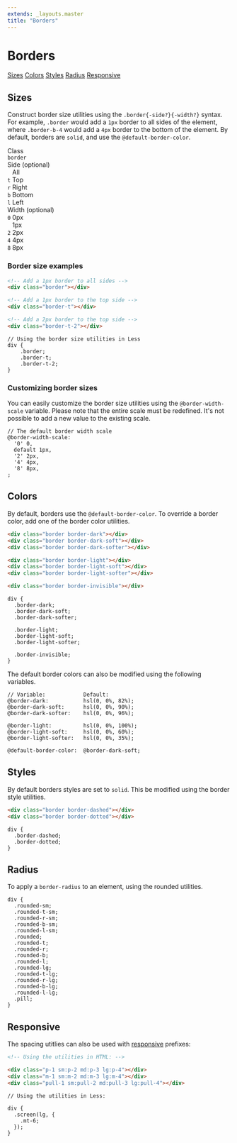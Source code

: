 ```yaml
---
extends: _layouts.master
title: "Borders"
---
```


# Borders

<div class="subnav">
    <a class="subnav-link" href="#sizes">Sizes</a>
    <a class="subnav-link" href="#colors">Colors</a>
    <a class="subnav-link" href="#styles">Styles</a>
    <a class="subnav-link" href="#radius">Radius</a>
    <a class="subnav-link" href="#responsive">Responsive</a>
</div>

<h2 id="sizes">Sizes</h2>

Construct border size utilities using the `.border{-side?}{-width?}` syntax. For example, `.border` would add a `1px` border to all sides of the element, where `.border-b-4` would add a `4px` border to the bottom of the element. By default, borders are `solid`, and use the `@default-border-color`.

<div class="flex flex-top mt-8 text-sm leading-none">
    <div class="pr-12">
        <div class="mb-3 text-dark-soft text-uppercase">Class</div>
        <div><code class="inline-block my-1 mr-1 px-2 py-1 mono border rounded">border</code></div>
    </div>
    <div class="pl-12 pr-12 border-l">
        <div class="mb-3 text-dark-soft"><span class="text-uppercase">Side</span> <span class="text-dark-softer text-xs">(optional)</span></div>
        <div><code class="inline-block my-1 mr-1 px-2 py-1 mono border rounded bg-light-softer">&nbsp;</code> All</div>
        <div><code class="inline-block my-1 mr-1 px-2 py-1 mono border rounded">t</code> Top</div>
        <div><code class="inline-block my-1 mr-1 px-2 py-1 mono border rounded">r</code> Right</div>
        <div><code class="inline-block my-1 mr-1 px-2 py-1 mono border rounded">b</code> Bottom</div>
        <div><code class="inline-block my-1 mr-1 px-2 py-1 mono border rounded">l</code> Left</div>
    </div>
    <div class="pl-12 border-l">
        <div class="mb-3 text-dark-soft"><span class="text-uppercase">Width</span> <span class="text-dark-softer text-xs">(optional)</span></div>
        <div><code class="inline-block my-1 mr-1 px-2 py-1 mono border rounded">0</code> 0px</div>
        <div><code class="inline-block my-1 mr-1 px-2 py-1 mono border rounded bg-light-softer">&nbsp;</code> 1px</div>
        <div><code class="inline-block my-1 mr-1 px-2 py-1 mono border rounded">2</code> 2px</div>
        <div><code class="inline-block my-1 mr-1 px-2 py-1 mono border rounded">4</code> 4px</div>
        <div><code class="inline-block my-1 mr-1 px-2 py-1 mono border rounded">8</code> 8px</div>
    </div>
</div>

### Border size examples

```html
<!-- Add a 1px border to all sides -->
<div class="border"></div>

<!-- Add a 1px border to the top side -->
<div class="border-t"></div>

<!-- Add a 2px border to the top side -->
<div class="border-t-2"></div>
```

```less
// Using the border size utilities in Less
div {
    .border;
    .border-t;
    .border-t-2;
}
```

### Customizing border sizes

You can easily customize the border size utilities using the `@border-width-scale` variable. Please note that the entire scale must be redefined. It's not possible to add a new value to the existing scale.

```less
// The default border width scale
@border-width-scale:
  '0' 0,
  default 1px,
  '2' 2px,
  '4' 4px,
  '8' 8px,
;
```

<h2 id="colors">Colors</h2>

By default, borders use the `@default-border-color`. To override a border color, add one of the border color utilities.

```html
<div class="border border-dark"></div>
<div class="border border-dark-soft"></div>
<div class="border border-dark-softer"></div>

<div class="border border-light"></div>
<div class="border border-light-soft"></div>
<div class="border border-light-softer"></div>

<div class="border border-invisible"></div>
```

```less
div {
  .border-dark;
  .border-dark-soft;
  .border-dark-softer;

  .border-light;
  .border-light-soft;
  .border-light-softer;

  .border-invisible;
}
```

The default border colors can also be modified using the following variables.

```less
// Variable:            Default:
@border-dark:           hsl(0, 0%, 82%);
@border-dark-soft:      hsl(0, 0%, 90%);
@border-dark-softer:    hsl(0, 0%, 96%);

@border-light:          hsl(0, 0%, 100%);
@border-light-soft:     hsl(0, 0%, 60%);
@border-light-softer:   hsl(0, 0%, 35%);

@default-border-color:  @border-dark-soft;
```

<h2 id="styles">Styles</h2>

By default borders styles are set to `solid`. This be modified using the border style utilities.

```html
<div class="border border-dashed"></div>
<div class="border border-dotted"></div>
```

```less
div {
  .border-dashed;
  .border-dotted;
}
```

<h2 id="radius">Radius</h2>

To apply a `border-radius` to an element, using the rounded utilities.

```less
div {
  .rounded-sm;
  .rounded-t-sm;
  .rounded-r-sm;
  .rounded-b-sm;
  .rounded-l-sm;
  .rounded;
  .rounded-t;
  .rounded-r;
  .rounded-b;
  .rounded-l;
  .rounded-lg;
  .rounded-t-lg;
  .rounded-r-lg;
  .rounded-b-lg;
  .rounded-l-lg;
  .pill;
}
```

<h2 id="responsive">Responsive</h2>

The spacing utitlies can also be used with <a href="/responsive">responsive</a> prefixes:

```html
<!-- Using the utilities in HTML: -->

<div class="p-1 sm:p-2 md:p-3 lg:p-4"></div>
<div class="m-1 sm:m-2 md:m-3 lg:m-4"></div>
<div class="pull-1 sm:pull-2 md:pull-3 lg:pull-4"></div>
```

```less
// Using the utilities in Less:

div {
  .screen(lg, {
    .mt-6;
  });
}
```

